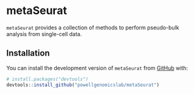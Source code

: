 # metaSeurat

`metaSeurat` provides a collection of methods to perform pseudo-bulk analysis 
from single-cell data.

## Installation

You can install the development version of `metaSeurat` from [GitHub](https://github.com/powellgenomicslab/metaSeurat) with:

``` r
# install.packages("devtools")
devtools::install_github("powellgenomicslab/metaSeurat")
```


